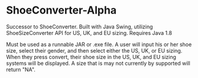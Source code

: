 # ShoeConverter-Alpha
Successor to ShoeConverter. Built with Java Swing, utilizing ShoeSizeConverter API for US, UK, and EU sizing.
Requires Java 1.8

Must be used as a runnable JAR  or .exe file.
A user will input his or her shoe size, select their gender, and then select either the US, UK, or EU sizing. When they press convert, their shoe size in the US, UK, and EU sizing systems will be displayed.
A size that is may not currently by supported will return "NA".

